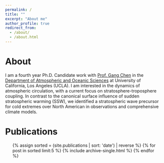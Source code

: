 ```yaml
---
permalink: /
title: ""
excerpt: "About me"
author_profile: true
redirect_from: 
  - /about/
  - /about.html
---
```


About
======
I am a fourth year Ph.D. Candidate work with [Prof. Gang Chen](http://gchenpu.com) in the [Department of Atmospheric and Oceanic Sciences](https://aos.ucla.edu) at University of California, Los Angeles (UCLA). I am interested in the dynamics of atmospheric circulation, with a current focus on stratosphere-troposphere coupling. In contrast to the canonical surface influence of sudden stratospheric warming (SSW), we identified a stratospheric wave precursor for cold extremes over North American in observations and comprehensive climate models.

Publications
======
<ul>
    {% assign sorted = (site.publications | sort: 'date') | reverse %}
    {% for post in sorted limit:5 %}
        {% include archive-single.html %}
    {% endfor %}
</ul>




